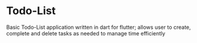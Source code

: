 # Todo-List

Basic Todo-List application written in dart for flutter;
allows user to create, complete and delete tasks as needed
to manage time efficiently
